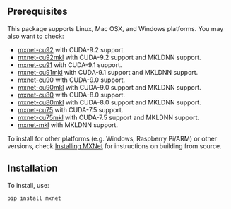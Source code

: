 <!--- Licensed to the Apache Software Foundation (ASF) under one -->
<!--- or more contributor license agreements.  See the NOTICE file -->
<!--- distributed with this work for additional information -->
<!--- regarding copyright ownership.  The ASF licenses this file -->
<!--- to you under the Apache License, Version 2.0 (the -->
<!--- "License"); you may not use this file except in compliance -->
<!--- with the License.  You may obtain a copy of the License at -->

<!---   http://www.apache.org/licenses/LICENSE-2.0 -->

<!--- Unless required by applicable law or agreed to in writing, -->
<!--- software distributed under the License is distributed on an -->
<!--- "AS IS" BASIS, WITHOUT WARRANTIES OR CONDITIONS OF ANY -->
<!--- KIND, either express or implied.  See the License for the -->
<!--- specific language governing permissions and limitations -->
<!--- under the License. -->

Prerequisites
-------------
This package supports Linux, Mac OSX, and Windows platforms. You may also want to check:
- [mxnet-cu92](https://pypi.python.org/pypi/mxnet-cu92/) with CUDA-9.2 support.
- [mxnet-cu92mkl](https://pypi.python.org/pypi/mxnet-cu92mkl/) with CUDA-9.2 support and MKLDNN support.
- [mxnet-cu91](https://pypi.python.org/pypi/mxnet-cu91/) with CUDA-9.1 support.
- [mxnet-cu91mkl](https://pypi.python.org/pypi/mxnet-cu91mkl/) with CUDA-9.1 support and MKLDNN support.
- [mxnet-cu90](https://pypi.python.org/pypi/mxnet-cu90/) with CUDA-9.0 support.
- [mxnet-cu90mkl](https://pypi.python.org/pypi/mxnet-cu90mkl/) with CUDA-9.0 support and MKLDNN support.
- [mxnet-cu80](https://pypi.python.org/pypi/mxnet-cu80/) with CUDA-8.0 support.
- [mxnet-cu80mkl](https://pypi.python.org/pypi/mxnet-cu80mkl/) with CUDA-8.0 support and MKLDNN support.
- [mxnet-cu75](https://pypi.python.org/pypi/mxnet-cu75/) with CUDA-7.5 support.
- [mxnet-cu75mkl](https://pypi.python.org/pypi/mxnet-cu75mkl/) with CUDA-7.5 support and MKLDNN support.
- [mxnet-mkl](https://pypi.python.org/pypi/mxnet-mkl/) with MKLDNN support.

To install for other platforms (e.g. Windows, Raspberry Pi/ARM) or other versions, check [Installing MXNet](https://mxnet.incubator.apache.org/versions/master/install/index.html) for instructions on building from source.

Installation
------------
To install, use:
```bash
pip install mxnet
```
